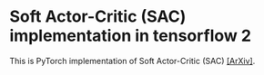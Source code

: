 # Soft Actor-Critic (SAC) implementation in tensorflow 2

This is PyTorch implementation of Soft Actor-Critic (SAC) [[ArXiv]](https://arxiv.org/abs/1812.05905).

